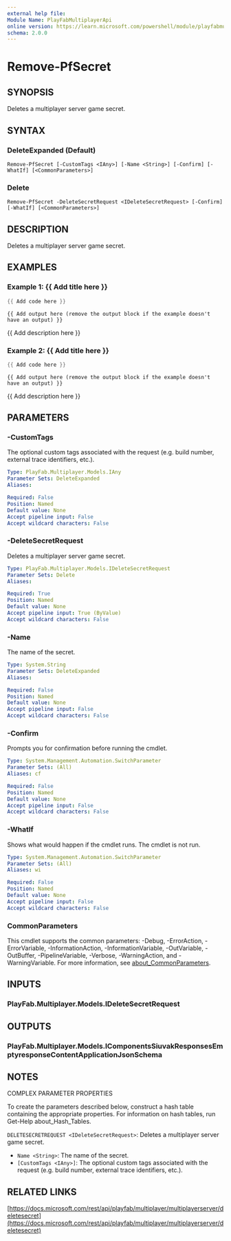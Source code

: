 ```yaml
---
external help file:
Module Name: PlayFabMultiplayerApi
online version: https://learn.microsoft.com/powershell/module/playfabmultiplayerapi/remove-pfsecret
schema: 2.0.0
---
```


# Remove-PfSecret

## SYNOPSIS
Deletes a multiplayer server game secret.

## SYNTAX

### DeleteExpanded (Default)
```
Remove-PfSecret [-CustomTags <IAny>] [-Name <String>] [-Confirm] [-WhatIf] [<CommonParameters>]
```

### Delete
```
Remove-PfSecret -DeleteSecretRequest <IDeleteSecretRequest> [-Confirm] [-WhatIf] [<CommonParameters>]
```

## DESCRIPTION
Deletes a multiplayer server game secret.

## EXAMPLES

### Example 1: {{ Add title here }}
```powershell
{{ Add code here }}
```

```output
{{ Add output here (remove the output block if the example doesn't have an output) }}
```

{{ Add description here }}

### Example 2: {{ Add title here }}
```powershell
{{ Add code here }}
```

```output
{{ Add output here (remove the output block if the example doesn't have an output) }}
```

{{ Add description here }}

## PARAMETERS

### -CustomTags
The optional custom tags associated with the request (e.g.
build number, external trace identifiers, etc.).

```yaml
Type: PlayFab.Multiplayer.Models.IAny
Parameter Sets: DeleteExpanded
Aliases:

Required: False
Position: Named
Default value: None
Accept pipeline input: False
Accept wildcard characters: False
```

### -DeleteSecretRequest
Deletes a multiplayer server game secret.

```yaml
Type: PlayFab.Multiplayer.Models.IDeleteSecretRequest
Parameter Sets: Delete
Aliases:

Required: True
Position: Named
Default value: None
Accept pipeline input: True (ByValue)
Accept wildcard characters: False
```

### -Name
The name of the secret.

```yaml
Type: System.String
Parameter Sets: DeleteExpanded
Aliases:

Required: False
Position: Named
Default value: None
Accept pipeline input: False
Accept wildcard characters: False
```

### -Confirm
Prompts you for confirmation before running the cmdlet.

```yaml
Type: System.Management.Automation.SwitchParameter
Parameter Sets: (All)
Aliases: cf

Required: False
Position: Named
Default value: None
Accept pipeline input: False
Accept wildcard characters: False
```

### -WhatIf
Shows what would happen if the cmdlet runs.
The cmdlet is not run.

```yaml
Type: System.Management.Automation.SwitchParameter
Parameter Sets: (All)
Aliases: wi

Required: False
Position: Named
Default value: None
Accept pipeline input: False
Accept wildcard characters: False
```

### CommonParameters
This cmdlet supports the common parameters: -Debug, -ErrorAction, -ErrorVariable, -InformationAction, -InformationVariable, -OutVariable, -OutBuffer, -PipelineVariable, -Verbose, -WarningAction, and -WarningVariable. For more information, see [about_CommonParameters](http://go.microsoft.com/fwlink/?LinkID=113216).

## INPUTS

### PlayFab.Multiplayer.Models.IDeleteSecretRequest

## OUTPUTS

### PlayFab.Multiplayer.Models.IComponentsSiuvakResponsesEmptyresponseContentApplicationJsonSchema

## NOTES

COMPLEX PARAMETER PROPERTIES

To create the parameters described below, construct a hash table containing the appropriate properties. For information on hash tables, run Get-Help about_Hash_Tables.


`DELETESECRETREQUEST <IDeleteSecretRequest>`: Deletes a multiplayer server game secret.
  - `Name <String>`: The name of the secret.
  - `[CustomTags <IAny>]`: The optional custom tags associated with the request (e.g. build number, external trace identifiers, etc.).

## RELATED LINKS

[https://docs.microsoft.com/rest/api/playfab/multiplayer/multiplayerserver/deletesecret](https://docs.microsoft.com/rest/api/playfab/multiplayer/multiplayerserver/deletesecret)

